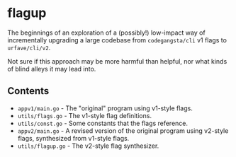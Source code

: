 # flagup
The beginnings of an exploration of a (possibly!) low-impact way of incrementally upgrading a large codebase from `codegangsta/cli` v1 flags to `urfave/cli/v2`.

Not sure if this approach may be more harmful than helpful, nor what kinds of blind alleys it may lead into.

## Contents
- `appv1/main.go` - The "original" program using v1-style flags.
- `utils/flags.go` - The v1-style flag definitions.
- `utils/const.go` - Some constants that the flags reference.
- `appv2/main.go` - A revised version of the original program using v2-style flags, synthesized from v1-style flags.
- `utils/flagup.go` - The v2-style flag synthesizer.
